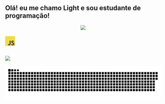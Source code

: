 ## Olá! eu me chamo Light e sou estudante de programação!
<div align="center">
  <a href="https://github.com/LightDNZ">
  <img height="180em" src="https://github-readme-stats.vercel.app/api?username=LightDNZ&show_icons=true&theme=dracula&include_all_commits=true&count_private=true"/>
</div>
<div style="display: inline_block"><br>
  <code><img height="32" src="https://raw.githubusercontent.com/github/explore/80688e429a7d4ef2fca1e82350fe8e3517d3494d/topics/javascript/javascript.png" alt="javascript"/></code>
</div>
  
  ##
 
<div> 
 <a href="https://discord.gg/gAMs8nXaET" target="_blank"><img src="https://img.shields.io/badge/Discord-7289DA?style=for-the-badge&logo=discord&logoColor=white" target="_blank"></a> 

 ![Snake animation](https://github.com/kitsunebishi/kitsunebishi/blob/output/github-contribution-grid-snake.svg)
 
</div>
